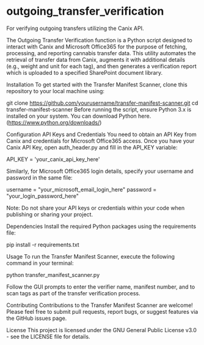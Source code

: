 # outgoing_transfer_verification
For verifying outgoing transfers utilizing the Canix API. 

The Outgoing Transfer Verification function is a Python script designed to interact with Canix and Microsoft Office365 for the purpose of fetching, processing, and reporting cannabis transfer data. This utility automates the retrieval of transfer data from Canix, augments it with additional details (e.g., weight and unit for each tag), and then generates a verification report which is uploaded to a specified SharePoint document library.

Installation
To get started with the Transfer Manifest Scanner, clone this repository to your local machine using:


git clone https://github.com/yourusername/transfer-manifest-scanner.git
cd transfer-manifest-scanner
Before running the script, ensure Python 3.x is installed on your system. You can download Python here.(https://www.python.org/downloads/)

Configuration
API Keys and Credentials
You need to obtain an API Key from Canix and credentials for Microsoft Office365 access.
Once you have your Canix API Key, open auth_header.py and fill in the API_KEY variable:

API_KEY = 'your_canix_api_key_here'

Similarly, for Microsoft Office365 login details, specify your username and password in the same file:

username = "your_microsoft_email_login_here"
password = "your_login_password_here"


Note: Do not share your API keys or credentials within your code when publishing or sharing your project.

Dependencies
Install the required Python packages using the requirements file:

pip install -r requirements.txt


Usage
To run the Transfer Manifest Scanner, execute the following command in your terminal:

python transfer_manifest_scanner.py

Follow the GUI prompts to enter the verifier name, manifest number, and to scan tags as part of the transfer verification process.

Contributing
Contributions to the Transfer Manifest Scanner are welcome! Please feel free to submit pull requests, report bugs, or suggest features via the GitHub issues page.

License
This project is licensed under the GNU General Public License v3.0 - see the LICENSE file for details.
